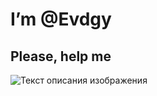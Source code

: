 # I’m @Evdgy
## Please, help me
![Текст описания изображения](https://yt3.googleusercontent.com/ytc/AOPolaQHDivSGP_Y3RzSGcj7CIsrHaNOLVYW7OPbqPV1=s900-c-k-c0x00ffffff-no-rj)
